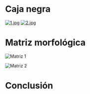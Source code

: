 # Caja negra
[![1.jpg](https://i.postimg.cc/BZTBBjYY/1.jpg)](https://postimg.cc/NL0Xgjwm)
[![2.jpg](https://i.postimg.cc/HLPdKW6F/2.jpg)](https://postimg.cc/p98w5vbB)






# Matriz morfológica
![Matriz 1](https://github.com/user-attachments/assets/094acf85-a676-48cc-9bcd-c6f8657c9d98)

![Matriz 2](https://github.com/user-attachments/assets/7eb6c7f9-6e65-412c-b14a-02f9ccbf9fcc)







# Conclusión

